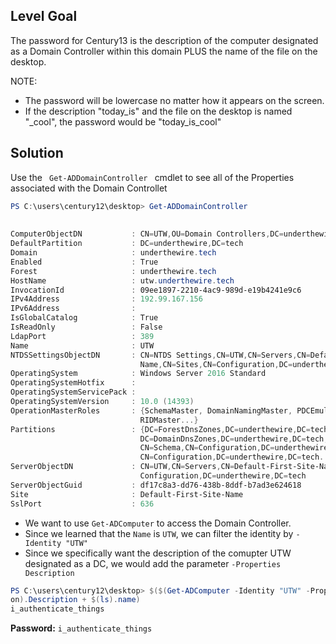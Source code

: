 ## Level Goal
The password for Century13 is the description of the computer designated as a Domain Controller within this domain PLUS the name of the file on the desktop.

NOTE:
- The password will be lowercase no matter how it appears on the screen.
- If the description "today_is" and the file on the desktop is named "_cool", the password would be "today_is_cool"

## Solution
Use the <code> Get-ADDomainController </code> cmdlet to see all of the Properties associated with the Domain Controllet
```powershell
PS C:\users\century12\desktop> Get-ADDomainController                                  
                                                                                       
                                                                                       
ComputerObjectDN           : CN=UTW,OU=Domain Controllers,DC=underthewire,DC=tech      
DefaultPartition           : DC=underthewire,DC=tech                                   
Domain                     : underthewire.tech                                         
Enabled                    : True                                                      
Forest                     : underthewire.tech                                         
HostName                   : utw.underthewire.tech                                     
InvocationId               : 09ee1897-2210-4ac9-989d-e19b4241e9c6                      
IPv4Address                : 192.99.167.156                                            
IPv6Address                :                                                           
IsGlobalCatalog            : True                                                      
IsReadOnly                 : False                                                     
LdapPort                   : 389                                                       
Name                       : UTW                                                       
NTDSSettingsObjectDN       : CN=NTDS Settings,CN=UTW,CN=Servers,CN=Default-First-Site- 
                             Name,CN=Sites,CN=Configuration,DC=underthewire,DC=tech    
OperatingSystem            : Windows Server 2016 Standard                              
OperatingSystemHotfix      :                                                           
OperatingSystemServicePack :                                                           
OperatingSystemVersion     : 10.0 (14393)                                              
OperationMasterRoles       : {SchemaMaster, DomainNamingMaster, PDCEmulator,           
                             RIDMaster...}                                             
Partitions                 : {DC=ForestDnsZones,DC=underthewire,DC=tech,               
                             DC=DomainDnsZones,DC=underthewire,DC=tech,                
                             CN=Schema,CN=Configuration,DC=underthewire,DC=tech,       
                             CN=Configuration,DC=underthewire,DC=tech...}              
ServerObjectDN             : CN=UTW,CN=Servers,CN=Default-First-Site-Name,CN=Sites,CN= 
                             Configuration,DC=underthewire,DC=tech                     
ServerObjectGuid           : df17c8a3-dd76-438b-8ddf-b7ad3e624618                      
Site                       : Default-First-Site-Name                                   
SslPort                    : 636                                                                                                                                                        
```
- We want to use <code>Get-ADComputer</code> to access the Domain Controller.
- Since we learned that the <code>Name</code> is <code>UTW</code>, we can filter the identity by <code>-Identity "UTW"</code>
- Since we specifically want the description of the comupter UTW designated as a DC, we would add the parameter <code>-Properties Description</code>
```powershell
PS C:\users\century12\desktop> $($(Get-ADComputer -Identity "UTW" -Properties Descripti
on).Description + $(ls).name)                                                          
i_authenticate_things
```
<strong>Password:</strong> <code>i_authenticate_things</code>
